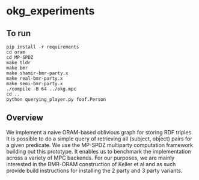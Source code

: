 # okg_experiments

## To run
```
pip install -r requirements
cd oram
cd MP-SPDZ
make tldr
make bmr
make shamir-bmr-party.x
make real-bmr-party.x
make semi-bmr-party.x
./compile -B 64 ../okg.mpc
cd ..
python querying_player.py foaf.Person
```

## Overview

We implement a naive ORAM-based oblivious graph for storing RDF triples. It is possible to do a simple query of retrieving all (subject, object) pairs for a given predicate. We use the MP-SPDZ multiparty computation framework building out this prototype. It enables us to benchmark the implementation across a variety of MPC backends. For our purposes, we are mainly interested in the BMR-ORAM construction of Keller et al and as such provide build instructions for installing the 2 party and 3 party variants.
